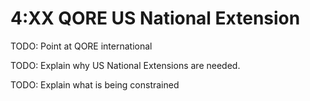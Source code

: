 
# 4:XX QORE US National Extension 

TODO: Point at QORE international

TODO: Explain why US National Extensions are needed.

TODO: Explain what is being constrained